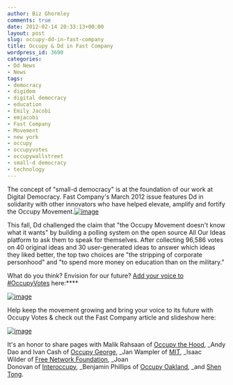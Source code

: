 ```yaml
---
author: Biz Ghormley
comments: true
date: 2012-02-14 20:33:13+00:00
layout: post
slug: occupy-dd-in-fast-company
title: Occupy & Dd in Fast Company
wordpress_id: 3690
categories:
- Dd News
- News
tags:
- democracy
- digidem
- digital democracy
- education
- Emily Jacobi
- emjacobi
- Fast Company
- Movement
- new york
- occupy
- occupyvotes
- occupywallstreet
- small-d democracy
- technology
---
```


The concept of "small-d democracy" is at the foundation of our work at Digital Democracy. Fast Company's March 2012 issue features Dd in solidarity with other innovators who have helped elevate, amplify and fortify the Occupy Movement.[![image](http://farm8.staticflickr.com/7194/6876885035_b84c7e84df_b.jpg)](http://www.fastcompany.com/most-innovative-companies/2012/occupy-movement)




This fall, Dd challenged the claim that "the Occupy Movement doesn't know what it wants" by building a polling system on the open source All Our Ideas platform to ask them to speak for themselves. After collecting 96,586 votes on 40 original ideas and 30 user-generated ideas to answer which ideas they liked better, the top two choices are "the stripping of corporate personhood" and "to spend more money on education than on the military."

What do you think? Envision for our future? [Add your voice to #OccupyVotes](http://www.allourideas.org/occupywallstreet?info=digidem) here:****

[![image](http://farm7.staticflickr.com/6229/6390326629_a3f1f1006b_b.jpg)](http://www.allourideas.org/occupywallstreet?info=digidem)

Help keep the movement growing and bring your voice to its future with Occupy Votes & check out the Fast Company article and slideshow here:

[![image](http://farm8.staticflickr.com/7192/6876885463_8b53356cdc_b.jpg)](http://www.fastcompany.com/most-innovative-companies/2012/occupy-movement#slideshow)




It's an honor to share pages with Malik Rahsaan of [Occupy the Hood](http://www.officialoccupythehood.org/), _Andy Dao and Ivan Cash of [Occupy George](http://occupygeorge.com/), _Jan Wampler of [MIT](http://architecture.mit.edu/faculty/jan-wampler), _Isaac Wilder of [Free Network Foundation](http://freenetworkfoundation.org/), _Joan Donovan of [Interoccupy](http://interoccupy.org/), _Benjamin Phillips of [Occupy Oakland](http://occupyoakland.org/), _and [Shen Tong](https://twitter.com/#!/shentong).







